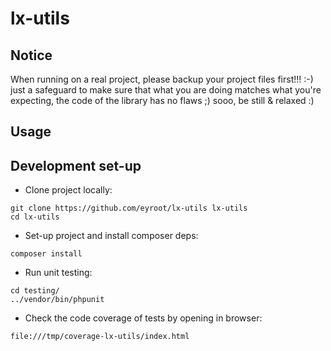 # lx-utils

## Notice

When running on a real project, please backup your project files first!!! :-) just a safeguard to make sure that what you are doing matches what you're expecting, the code of the library has no flaws ;) sooo, be still & relaxed :)

## Usage



## Development set-up

* Clone project locally:
```
git clone https://github.com/eyroot/lx-utils lx-utils
cd lx-utils
```

* Set-up project and install composer deps:
```
composer install
```

* Run unit testing:
```
cd testing/
../vendor/bin/phpunit
```

* Check the code coverage of tests by opening in browser:
```
file:///tmp/coverage-lx-utils/index.html
```
